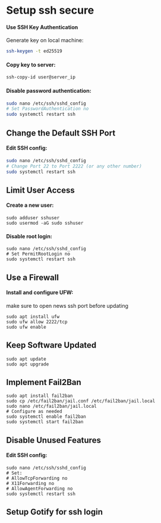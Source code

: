 # Setup ssh secure

#### Use SSH Key Authentication
Generate key on local machine:
```bash
ssh-keygen -t ed25519
```

#### Copy key to server:
```bash
ssh-copy-id user@server_ip
```

#### Disable password authentication:
```bash
sudo nano /etc/ssh/sshd_config
# Set PasswordAuthentication no
sudo systemctl restart ssh
```
## Change the Default SSH Port
#### Edit SSH config:
```bash
sudo nano /etc/ssh/sshd_config
# Change Port 22 to Port 2222 (or any other number)
sudo systemctl restart ssh
```

## Limit User Access
#### Create a new user:
```
sudo adduser sshuser
sudo usermod -aG sudo sshuser
```
#### Disable root login:
```
sudo nano /etc/ssh/sshd_config
# Set PermitRootLogin no
sudo systemctl restart ssh
```

## Use a Firewall
#### Install and configure UFW:
make sure to open news ssh port before updating
```
sudo apt install ufw
sudo ufw allow 2222/tcp
sudo ufw enable
```

## Keep Software Updated
```
sudo apt update
sudo apt upgrade
```
## Implement Fail2Ban
```
sudo apt install fail2ban
sudo cp /etc/fail2ban/jail.conf /etc/fail2ban/jail.local
sudo nano /etc/fail2ban/jail.local
# Configure as needed
sudo systemctl enable fail2ban
sudo systemctl start fail2ban
```
## Disable Unused Features
#### Edit SSH config:
```
sudo nano /etc/ssh/sshd_config
# Set:
# AllowTcpForwarding no
# X11Forwarding no
# AllowAgentForwarding no
sudo systemctl restart ssh
```

## Setup Gotify for ssh login
